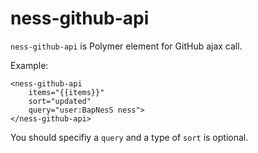 ness-github-api
============

`ness-github-api` is Polymer element for GitHub ajax call.

Example:

    <ness-github-api
        items="{{items}}"
        sort="updated"
        query="user:BapNesS ness">
    </ness-github-api>

You should specifiy a `query` and a type of `sort` is optional.